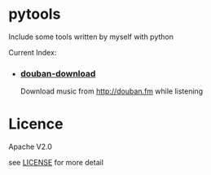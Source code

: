 pytools
=======

Include some tools written by myself with python

Current Index:

* ### [douban-download](douban-download/)

    Download music from <http://douban.fm> while listening
    
    
Licence
=======

Apache V2.0

see [LICENSE](LICENSE) for more detail
